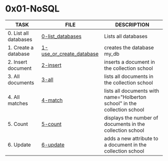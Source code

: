# 0x01-NoSQL

| TASK                  | FILE                                                 | DESCRIPTION                                                               |
|-----------------------|------------------------------------------------------|---------------------------------------------------------------------------|
| 0. List all databases | [0-list_databases](0-list_databases)                 | Lists all databases                                                       |
| 1. Create a database  | [1-use_or_create_database](1-use_or_create_database) | creates the database my_db                                                |
| 2. Insert document    | [2-insert](2-insert)                                 | inserts a document in the collection school                               |
| 3. All documents      | [3-all](3-all)                                       | lists all documents in the collection school                              |
| 4. All matches        | [4-match](4-match)                                   | lists all documents with name="Holberton school" in the collection school |
| 5. Count              | [5-count](5-count)                                   | displays the number of documents in the collection school                 |
| 6. Update             | [6-update](6-update)                                 | adds a new attribute to a document in the collection school               |
